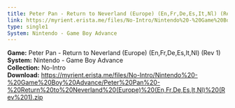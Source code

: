 ```yaml
---
title: Peter Pan - Return to Neverland (Europe) (En,Fr,De,Es,It,Nl) (Rev 1)
link: https://myrient.erista.me/files/No-Intro/Nintendo%20-%20Game%20Boy%20Advance/Peter%20Pan%20-%20Return%20to%20Neverland%20(Europe)%20(En,Fr,De,Es,It,Nl)%20(Rev%201).zip
type: single1
System: Nintendo - Game Boy Advance
---
```

<b>Game:</b> Peter Pan - Return to Neverland (Europe) (En,Fr,De,Es,It,Nl) (Rev 1)<br>
<b>System:</b> Nintendo - Game Boy Advance<br>
<b>Collection:</b> No-Intro<br>
<b>Download:</b> https://myrient.erista.me/files/No-Intro/Nintendo%20-%20Game%20Boy%20Advance/Peter%20Pan%20-%20Return%20to%20Neverland%20(Europe)%20(En,Fr,De,Es,It,Nl)%20(Rev%201).zip